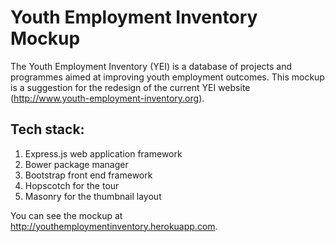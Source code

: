 # Youth Employment Inventory Mockup

The Youth Employment Inventory (YEI) is a database of projects and programmes aimed at improving youth employment outcomes. This mockup is a suggestion for the redesign of the current YEI website (http://www.youth-employment-inventory.org). 

## Tech stack:
1. Express.js web application framework
2. Bower package manager
3. Bootstrap front end framework
3. Hopscotch for the tour
4. Masonry for the thumbnail layout

You can see the mockup at http://youthemploymentinventory.herokuapp.com. 